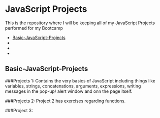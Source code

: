 # JavaScript Projects

This is the repository where I will be keeping all of my JavaScript Projects performed for my Bootcamp
* [Basic-JavaScript-Projects](Basic-JavaScript-Projects)
*
*
*


## Basic-JavaScript-Projects
###Projects 1: 
Contains the very basics of JavaScript including things like variables, strings, concatenations, arguments, expressions, writing messages in the pop-up/ alert window and onn the page itself.

###Projects 2: Project 2 has exercises regarding functions.

###Project 3: 
